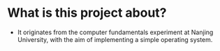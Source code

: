 # What is this project about?

- It originates from the computer fundamentals experiment at Nanjing University, with the aim of implementing a simple operating system.

